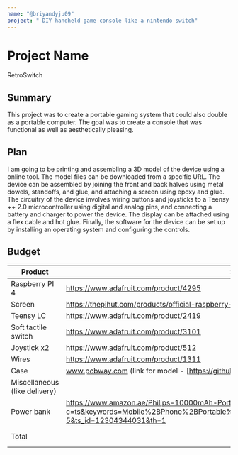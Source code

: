 ```yaml
---
name: "@briyandyju09"
project: " DIY handheld game console like a nintendo switch"
---
```


# Project Name

RetroSwitch

## Summary

This project was to create a portable gaming system that could also double as a portable computer. The goal was to create a console that was functional as well as aesthetically pleasing.
## Plan

I am going to be printing and assembling a 3D model of the device using a online tool. The model files can be downloaded from a specific URL. The device can be assembled by joining the front and back halves using metal dowels, standoffs, and glue, and attaching a screen using epoxy and glue. The circuitry of the device involves wiring buttons and joysticks to a Teensy ++ 2.0 microcontroller using digital and analog pins, and connecting a battery and charger to power the device. The display can be attached using a flex cable and hot glue. Finally, the software for the device can be set up by installing an operating system and configuring the controls.

## Budget


| Product         | Supplier/Link                         | Cost   |
| --------------- | ------------------------------------- | ------ |
| Raspberry PI 4   | https://www.adafruit.com/product/4295 | $35  |
| Screen | https://thepihut.com/products/official-raspberry-pi-7-touchscreen-display  | $82.20 |
| Teensy LC   | https://www.adafruit.com/product/2419 | $17.50 |
| Soft tactile switch   | https://www.adafruit.com/product/3101 | $1.95 |
| Joystick x2  | https://www.adafruit.com/product/512 | $11.9 |
| Wires  | https://www.adafruit.com/product/1311 | $15.95 |
| Case | www.pcbway.com (link for model - [https://github.com/timlindquist/Nintimdo-RP_3D_models]) | $40 |
| Miscellaneous (like delivery) |  | $40 |
| Power bank | https://www.amazon.ae/Philips-10000mAh-Portable-DLP1710CV-97/dp/B082HQ6M7R/ref=sr_1_5?c=ts&keywords=Mobile%2BPhone%2BPortable%2BPower%2BBanks&qid=1672756310&s=electronics&sr=1-5&ts_id=12304344031&th=1 | $13.34 |
| Total           |                                       | $250 aprox. |

